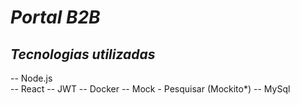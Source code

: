 # ***Portal B2B***

## ***Tecnologias utilizadas***
-- Node.js
<br>
-- React
-- JWT
-- Docker
-- Mock - Pesquisar (Mockito*)
-- MySql
